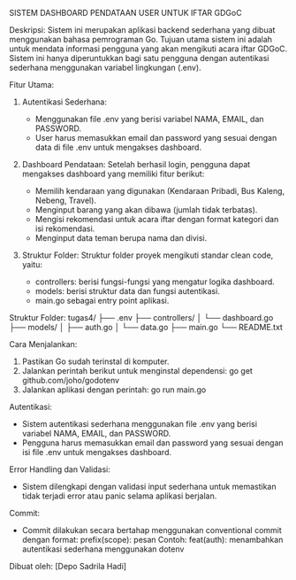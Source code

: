 SISTEM DASHBOARD PENDATAAN USER UNTUK IFTAR GDGoC

Deskripsi:
Sistem ini merupakan aplikasi backend sederhana yang dibuat menggunakan bahasa pemrograman Go. Tujuan utama sistem ini adalah untuk mendata informasi pengguna yang akan mengikuti acara iftar GDGoC. Sistem ini hanya diperuntukkan bagi satu pengguna dengan autentikasi sederhana menggunakan variabel lingkungan (.env).

Fitur Utama:
1. Autentikasi Sederhana:
   - Menggunakan file .env yang berisi variabel NAMA, EMAIL, dan PASSWORD.
   - User harus memasukkan email dan password yang sesuai dengan data di file .env untuk mengakses dashboard.

2. Dashboard Pendataan:
   Setelah berhasil login, pengguna dapat mengakses dashboard yang memiliki fitur berikut:
   - Memilih kendaraan yang digunakan (Kendaraan Pribadi, Bus Kaleng, Nebeng, Travel).
   - Menginput barang yang akan dibawa (jumlah tidak terbatas).
   - Mengisi rekomendasi untuk acara iftar dengan format kategori dan isi rekomendasi.
   - Menginput data teman berupa nama dan divisi.

3. Struktur Folder:
   Struktur folder proyek mengikuti standar clean code, yaitu:
   - controllers: berisi fungsi-fungsi yang mengatur logika dashboard.
   - models: berisi struktur data dan fungsi autentikasi.
   - main.go sebagai entry point aplikasi.

Struktur Folder:
tugas4/
├── .env
├── controllers/
│   └── dashboard.go
├── models/
│   ├── auth.go
│   └── data.go
├── main.go
└── README.txt

Cara Menjalankan:
1. Pastikan Go sudah terinstal di komputer.
2. Jalankan perintah berikut untuk menginstal dependensi:
   go get github.com/joho/godotenv
3. Jalankan aplikasi dengan perintah:
   go run main.go

Autentikasi:
- Sistem autentikasi sederhana menggunakan file .env yang berisi variabel NAMA, EMAIL, dan PASSWORD.
- Pengguna harus memasukkan email dan password yang sesuai dengan isi file .env untuk mengakses dashboard.

Error Handling dan Validasi:
- Sistem dilengkapi dengan validasi input sederhana untuk memastikan tidak terjadi error atau panic selama aplikasi berjalan.

Commit:
- Commit dilakukan secara bertahap menggunakan conventional commit dengan format:
  prefix(scope): pesan
  Contoh: feat(auth): menambahkan autentikasi sederhana menggunakan dotenv

Dibuat oleh:
[Depo Sadrila Hadi]